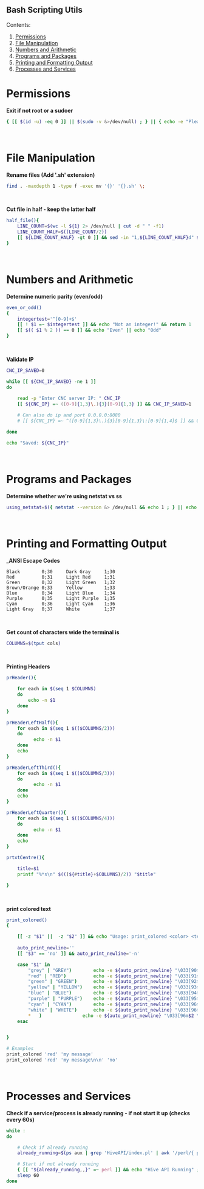  Bash Scripting Utils
----------------------

Contents:
1. [Permissions](#permissions)
2. [File Manipulation](#file-permissions)
3. [Numbers and Arithmetic](#numbers-and-arithmetic)
4. [Programs and Packages](#programs-and-packages)
5. [Printing and Formatting Output](#printing-and-formatting-output)
6. [Processes and Services](#processes-and-services)


#  Permissions

__Exit if not root or a sudoer__
```bash
{ [[ $(id -u) -eq 0 ]] || $(sudo -v &>/dev/null) ; } || { echo -e "Please run with sudo privileges.\nExiting..." ; exit 1 ; } 
```

<br />

# File Manipulation
__Rename files (Add '.sh' extension)__
```bash
find . -maxdepth 1 -type f -exec mv '{}' '{}.sh' \;
```

<br />

__Cut file in half - keep the latter half__
```bash
half_file(){
    LINE_COUNT=$(wc -l ${1} 2> /dev/null | cut -d " " -f1)
    LINE_COUNT_HALF=$((LINE_COUNT/2))
    [[ ${LINE_COUNT_HALF} -gt 0 ]] && sed -in "1,${LINE_COUNT_HALF}d" ${1}
}
```

<br />

# Numbers and Arithmetic

__Determine numeric parity (even/odd)__
```bash
even_or_odd()
{
    integertest='^[0-9]+$'
    [[ ! $1 =~ $integertest ]] && echo "Not an integer!" && return 1
    [[ $(( $1 % 2 )) == 0 ]] && echo "Even" || echo "Odd"
}
```

<br />


__Validate IP__
```bash
CNC_IP_SAVED=0

while [[ ${CNC_IP_SAVED} -ne 1 ]] 
do

    read -p "Enter CNC server IP: " CNC_IP
    [[ ${CNC_IP} =~ ([0-9]{1,3}\.){3}[0-9]{1,3} ]] && CNC_IP_SAVED=1
    
    # Can also do ip and port 0.0.0.0:8080
    # [[ ${CNC_IP} =~ ^([0-9]{1,3}\.){3}[0-9]{1,3}\:[0-9]{1,4}$ ]] && CNC_IP_SAVED=1

done

echo "Saved: ${CNC_IP}"
```

<br />


# Programs and Packages

__Determine whether we're using netstat vs ss__
```bash
using_netstat=$({ netstat --version &> /dev/null && echo 1 ; } || echo 0)
```

<br />

# Printing and Formatting Output


___ANSI Escape Codes__
```
Black        0;30     Dark Gray     1;30
Red          0;31     Light Red     1;31
Green        0;32     Light Green   1;32
Brown/Orange 0;33     Yellow        1;33
Blue         0;34     Light Blue    1;34
Purple       0;35     Light Purple  1;35
Cyan         0;36     Light Cyan    1;36
Light Gray   0;37     White         1;37
```

<br />

__Get count of characters wide the terminal is__
```bash
COLUMNS=$(tput cols)
```

<br />

__Printing Headers__
```bash
prHeader(){

    for each in $(seq 1 $COLUMNS)
    do
        echo -n $1
    done
}

prHeaderLeftHalf(){
    for each in $(seq 1 $(($COLUMNS/2)))
    do
          echo -n $1
    done
    echo
}

prHeaderLeftThird(){
    for each in $(seq 1 $(($COLUMNS/3)))
    do
          echo -n $1
    done
    echo
}

prHeaderLeftQuarter(){
    for each in $(seq 1 $(($COLUMNS/4)))
    do
          echo -n $1
    done
    echo
}

prtxtCentre(){

    title=$1
    printf "%*s\n" $(((${#title}+$COLUMNS)/2)) "$title"

}
```

<br />

__print colored text__
```bash
print_colored()
{

    [[ -z "$1" ||  -z "$2" ]] && echo "Usage: print_colored <color> <text>" && exit 1
    
    auto_print_newline=''
    [[ "$3" == 'no' ]] && auto_print_newline='-n' 

    case "$1" in
        "grey" | "GREY")        echo -e ${auto_print_newline} "\033[90m$2 \033[00m" ;;
        "red" | "RED")          echo -e ${auto_print_newline} "\033[91m$2 \033[00m" ;;
        "green" | "GREEN")      echo -e ${auto_print_newline} "\033[92m$2 \033[00m" ;;
        "yellow" | "YELLOW")    echo -e ${auto_print_newline} "\033[93m$2 \033[00m" ;;
        "blue" | "BLUE")        echo -e ${auto_print_newline} "\033[94m$2 \033[00m" ;;
        "purple" | "PURPLE")    echo -e ${auto_print_newline} "\033[95m$2 \033[00m" ;;
        "cyan" | "CYAN")        echo -e ${auto_print_newline} "\033[96m$2 \033[00m" ;;
        "white" | "WHITE")      echo -e ${auto_print_newline} "\033[96m$2 \033[00m" ;;
        *   )               echo -e ${auto_print_newline} "\033[96m$2 \033[00m" ;;
    esac


}

# Examples
print_colored 'red' 'my message'
print_colored 'red' 'my message\n\n' 'no'
```

<br />

# Processes and Services

__Check if a service/process is already running - if not start it up (checks every 60s)__
```bash
while :
do

    # Check if already running
    already_running=$(ps aux | grep 'HiveAPI/index.pl' | awk '/perl/{ print $11 }' | xargs)

    # Start if not already running
    { [[ "${already_running,,}" =~ perl ]] && echo "Hive API Running" ; } || { echo "Not running. Starting Up...." && $(which perl) /home/control-io/www/HiveAPI/inde$
    sleep 60
done
```
